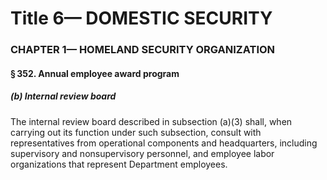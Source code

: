 
# Title 6— DOMESTIC SECURITY
### CHAPTER 1— HOMELAND SECURITY ORGANIZATION
#### § 352. Annual employee award program
##### (b) Internal review board

The internal review board described in subsection (a)(3) shall, when carrying out its function under such subsection, consult with representatives from operational components and headquarters, including supervisory and nonsupervisory personnel, and employee labor organizations that represent Department employees.
